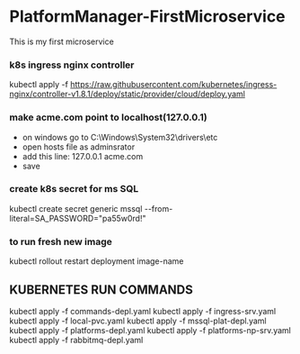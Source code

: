 # PlatformManager-FirstMicroservice
This is my first microservice

### k8s ingress nginx controller
kubectl apply -f https://raw.githubusercontent.com/kubernetes/ingress-nginx/controller-v1.8.1/deploy/static/provider/cloud/deploy.yaml

### make acme.com point to localhost(127.0.0.1)
- on windows go to C:\Windows\System32\drivers\etc
- open hosts file as adminsrator
- add this line: 127.0.0.1 acme.com
- save

### create k8s secret for ms SQL
kubectl create secret generic mssql --from-literal=SA_PASSWORD="pa55w0rd!"

### to run fresh new image
kubectl rollout restart deployment image-name

## KUBERNETES RUN COMMANDS
kubectl apply -f commands-depl.yaml
kubectl apply -f ingress-srv.yaml
kubectl apply -f local-pvc.yaml
kubectl apply -f mssql-plat-depl.yaml
kubectl apply -f platforms-depl.yaml
kubectl apply -f platforms-np-srv.yaml
kubectl apply -f rabbitmq-depl.yaml
